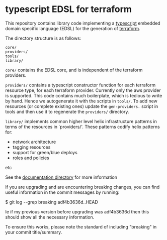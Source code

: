 typescript EDSL for terraform
=============================

This repository contains library code implementing a [typescript][]
embedded domain specific language (EDSL) for the generation of
[terraform][].

The directory structure is as follows:

```
core/
providers/
tools/
library/
```

`core/` contains the EDSL core, and is independent of the terraform
providers.

`providers/` contains a typescript constructor function for each
terraform resource type, for each terraform provider. Currently only
the aws provider is supported. This code contains much boilerplate,
which is tedious to write by hand. Hence we autogenerate it with the
scripts in `tools/`. To add new resources (or complete existing ones)
update the `gen-providers.` script in tools and then use it to regenerate the
`providers/` directory.

`library/` implements common higher level helix infrastructure
patterns in terms of the resources in `providers/'. These patterns
codify helix patterns for:

  * network architecture
  * tagging resources
  * support for green/blue deploys
  * roles and policies

etc

See the [documentation directory](./docs) for more information

If you are upgrading and are encountering breaking changes, you can find useful information in the commit messages by running:

$ git log --grep breaking adf4b3636d..HEAD

Ie if my previous version before upgrading was adf4b3636d then this should show all the necessary information.

To ensure this works, please note the standard of including "breaking" in your commit title/summary.

[typescript]:https://www.typescriptlang.org/
[terraform]:https://www.terraform.io/
